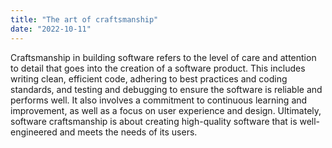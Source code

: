 ```yaml
---
title: "The art of craftsmanship"
date: "2022-10-11"
---
```


Craftsmanship in building software refers to the level of care and attention to detail that goes into the creation of a software product. This includes writing clean, efficient code, adhering to best practices and coding standards, and testing and debugging to ensure the software is reliable and performs well. It also involves a commitment to continuous learning and improvement, as well as a focus on user experience and design. Ultimately, software craftsmanship is about creating high-quality software that is well-engineered and meets the needs of its users.
